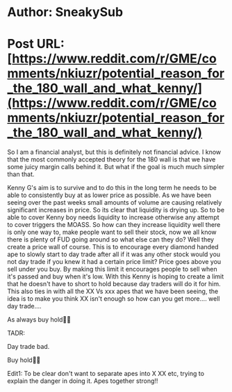 # Author: SneakySub
# Post URL: [https://www.reddit.com/r/GME/comments/nkiuzr/potential_reason_for_the_180_wall_and_what_kenny/](https://www.reddit.com/r/GME/comments/nkiuzr/potential_reason_for_the_180_wall_and_what_kenny/)


So I am a financial analyst, but this is definitely not financial advice. I know that the most commonly accepted theory for the 180 wall is that we have some juicy margin calls behind it. But what if the goal is much much simpler than that.




Kenny G's aim is to survive and to do this in the long term he needs to be able to consistently buy at as lower price as possible. As we have been seeing over the past weeks small amounts of volume are causing relatively significant increases in price. So its clear that liquidity is drying up. So to be able to cover Kenny boy needs liquidity to increase otherwise any attempt to cover triggers the MOASS. So how can they increase liquidity well there is only one way to, make people want to sell their stock, now we all know there is plenty of FUD going around so what else can they do? Well they create a price wall of course. This is to encourage every diamond handed ape to slowly start to day trade after all if it was any other stock would you not day trade if you knew it had a certain price limit? Price goes above you sell under you buy. By making this limit it encourages people to sell when it's passed and buy when it's low. With this Kenny is hoping to create a limit that he doesn't have to short to hold because day traders will do it for him. This also ties in with all the XX Vs xxx apes that we have been seeing, the idea is to make you think XX isn't enough so how can you get more.... well day trade....





As always buy hold💎🙌


TADR:



Day trade bad.



Buy hold💎🙌


Edit1: To be clear don't want to separate apes into X XX etc, trying to explain the danger in doing it.  Apes together strong!!
